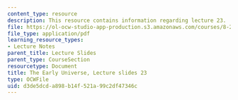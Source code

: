 ```yaml
---
content_type: resource
description: This resource contains information regarding lecture 23.
file: https://ol-ocw-studio-app-production.s3.amazonaws.com/courses/8-286-the-early-universe-fall-2013/d3de5dcda898b14f521a99c2df47346c_MIT8_286F13_lec23.pdf
file_type: application/pdf
learning_resource_types:
- Lecture Notes
parent_title: Lecture Slides
parent_type: CourseSection
resourcetype: Document
title: The Early Universe, Lecture slides 23
type: OCWFile
uid: d3de5dcd-a898-b14f-521a-99c2df47346c
---
```

